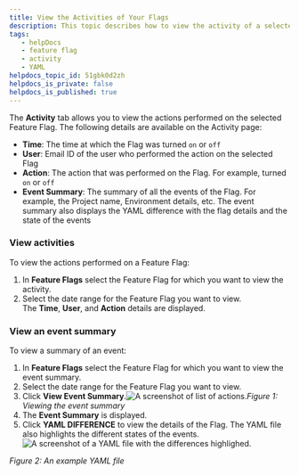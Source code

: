```yaml
---
title: View the Activities of Your Flags
description: This topic describes how to view the activity of a selected feature flag.
tags: 
   - helpDocs
   - feature flag
   - activity
   - YAML
helpdocs_topic_id: 51gbk0d2zh
helpdocs_is_private: false
helpdocs_is_published: true
---
```


The **Activity** tab allows you to view the actions performed on the selected Feature Flag. The following details are available on the Activity page:

* **Time**: The time at which the Flag was turned `on` or `off`
* **User**: Email ID of the user who performed the action on the selected Flag
* **Action**: The action that was performed on the Flag. For example, turned `on` or `off`
* **Event Summary**: The summary of all the events of the Flag. For example, the Project name, Environment details, etc. The event summary also displays the YAML difference with the flag details and the state of the events

### View activities

To view the actions performed on a Feature Flag:

1. In **Feature Flags** select the Feature Flag for which you want to view the activity.
2. Select the date range for the Feature Flag you want to view.  
The **Time**, **User**, and **Action** details are displayed.

### View an event summary

To view a summary of an event:

1. In **Feature Flags** select the Feature Flag for which you want to view the event summary.
2. Select the date range for the Feature Flag you want to view.
3. Click **View Event Summary**.![A screenshot of list of actions. ](https://files.helpdocs.io/i5nl071jo5/articles/51gbk0d2zh/1625496360808/screenshot-2021-07-05-at-8-13-08-pm.png)*Figure 1: Viewing the event summary*
4. The **Event Summary** is displayed.
5. Click **YAML DIFFERENCE** to view the details of the Flag. The YAML file also highlights the different states of the events.![A screenshot of a YAML file with the differences highlighed. ](https://files.helpdocs.io/i5nl071jo5/articles/51gbk0d2zh/1625498470649/screenshot-2021-07-05-at-8-49-31-pm.png)

*Figure 2: An example YAML file*

